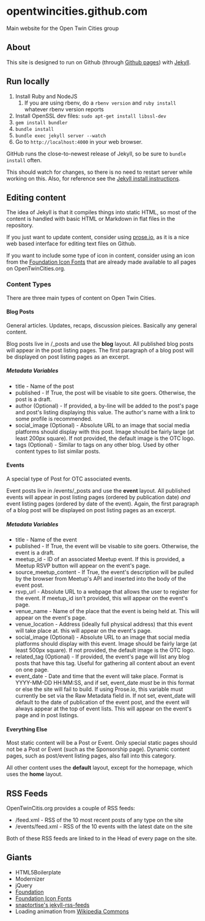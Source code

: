 # opentwincities.github.com

Main website for the Open Twin Cities group

## About

This site is designed to run on Github (through [Github pages](http://pages.github.com/))
with [Jekyll](http://jekyllrb.com/).

## Run locally

1. Install Ruby and NodeJS
    1. If you are using rbenv, do a `rbenv version` and `ruby install`
       whatever rbenv version reports
2. Install OpenSSL dev files: `sudo apt-get install libssl-dev`
3. `gem install bundler`
4. `bundle install`
5. `bundle exec jekyll server --watch`
6. Go to `http://localhost:4000` in your web browser.

GitHub runs the close-to-newest release of Jekyll, so be sure to `bundle install` often.

This should watch for changes, so there is no need to restart server
while working on this.  Also, for reference see the [Jekyll install instructions](https://github.com/mojombo/jekyll/wiki/install).

## Editing content

The idea of Jekyll is that it compiles things into static HTML, so most of the content
is handled with basic HTML or Markdown in flat files in the repository.

If you just want to update content, consider using [prose.io](http://prose.io/), as
it is a nice web based interface for editing text files on Github.

If you want to include some type of icon in content, consider using an icon from
the [Foundation Icon Fonts](http://zurb.com/playground/foundation-icon-fonts-3)
that are already made available to all pages on OpenTwinCities.org.

### Content Types

There are three main types of content on Open Twin Cities.

#### Blog Posts

General articles. Updates, recaps, discussion pieices. Basically any general
content.

Blog posts live in /_posts and use the **blog** layout. All published blog
posts will appear in the post listing pages. The first paragraph of a blog post
will be displayed on post listing pages as an excerpt.

##### Metadata Variables

* title - Name of the post
* published - If True, the post will be visable to site goers. Otherwise, the
  post is a draft.
* author (Optional) - If provided, a by-line will be added to the post's page
  and post's listing displaying this value. The author's name with a link to
  some profile is recommended.
* social_image (Optional) - Absolute URL to an image that social media
  platforms should display with this post. Image should be fairly large (at
  least 200px square). If not provided, the default image is the OTC logo.
* tags (Optional) - Similar to tags on any other blog. Used by other content types to
  list similar posts.

#### Events

A special type of Post for OTC associated events.

Event posts live in /events/_posts and use the **event** layout. All published
events will appear in post listing pages (ordered by publication date) *and*
event listing pages (ordered by date of the event). Again, the first paragraph
of a blog post will be displayed on post listing pages as an excerpt.

##### Metadata Variables

* title - Name of the event
* published - If True, the event will be visable to site goers. Otherwise, the
  event is a draft.
* meetup_id - ID of an associated Meetup event. If this is provided, a Meetup
  RSVP button will appear on the event's page.
* source_meetup_content - If True, the event's description will be pulled by
  the browser from Meetup's API and inserted into the body of the event post.
* rsvp_url - Absolute URL to a webpage that allows the user to register for the
  event. If meetup_id isn't provided, this will appear on the event's page.
* venue_name - Name of the place that the event is being held at. This will
  appear on the event's page.
* venue_location - Address (ideally full physical address) that this event will
  take place at. this will appear on the event's page.
* social_image (Optional) - Absolute URL to an image that social media
  platforms should display with this event. Image should be fairly large (at
  least 500px square). If not provided, the default image is the OTC logo.
* related_tag (Optional) - If provided, the event's page will list any blog
  posts that have this tag. Useful for gathering all content about an event
  on one page.
* event_date - Date and time that the event will take place. Format is
  YYYY-MM-DD HH:MM:SS, and if set, event_date *must* be in this format or else
  the site will fail to build. If using Prose.io, this variable must currently
  be set via the Raw Metadata field in. If not set, event_date will default to
  the date of publication of the event post, and the event will always appear
  at the top of event lists. This will appear on the event's page and in post
  listings.

#### Everything Else

Most static content will be a Post or Event. Only special static pages should
not be a Post or Event (such as the Sponsorship page). Dynamic content pages,
such as post/event listing pages, also fall into this category.

All other content uses the **default** layout, except for the homepage, which
uses the **home** layout.

## RSS Feeds

OpenTwinCitis.org provides a couple of RSS feeds:

* /feed.xml - RSS of the 10 most recent posts of any type on the site
* /events/feed.xml - RSS of the 10 events with the latest date on the site

Both of these RSS feeds are linked to in the Head of every page on the site.

## Giants

* HTML5Boilerplate
* Modernizer
* jQuery
* [Foundation](http://foundation.zurb.com/)
* [Foundation Icon Fonts](http://zurb.com/playground/foundation-icon-fonts-3)
* [snaptortise's jekyll-rss-feeds](https://github.com/snaptortoise/jekyll-rss-feeds)
* Loading animation from [Wikipedia Commons](https://upload.wikimedia.org/wikipedia/commons/3/3a/Gray_circles_rotate.gif)
